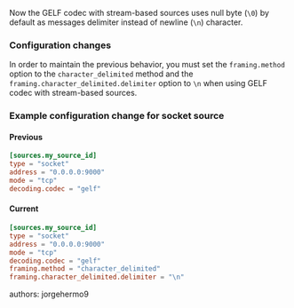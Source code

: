 Now the GELF codec with stream-based sources uses null byte (`\0`) by default as messages delimiter instead of newline (`\n`) character.

### Configuration changes

In order to maintain the previous behavior, you must set the `framing.method` option to the `character_delimited` method and the `framing.character_delimited.delimiter` option to `\n` when using GELF codec with stream-based sources.

### Example configuration change for socket source

#### Previous

```toml
[sources.my_source_id]
type = "socket"
address = "0.0.0.0:9000"
mode = "tcp"
decoding.codec = "gelf"
```

#### Current

```toml
[sources.my_source_id]
type = "socket"
address = "0.0.0.0:9000"
mode = "tcp"
decoding.codec = "gelf"
framing.method = "character_delimited"
framing.character_delimited.delimiter = "\n"
```

authors: jorgehermo9
